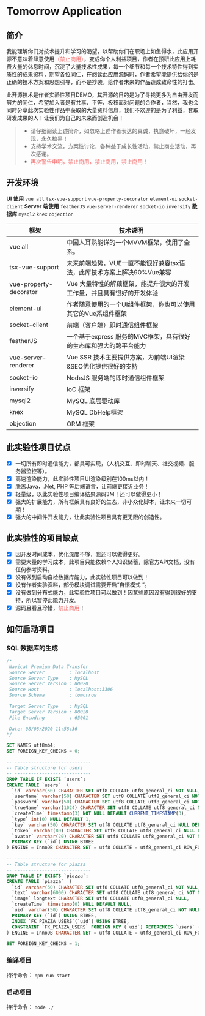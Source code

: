 ﻿# Tomorrow Application

## 简介

我能理解你们对技术提升和学习的渴望，以帮助你们在职场上如鱼得水，此应用开源不意味着肆意使用<font color="#F56C6C">（禁止商用）</font>，变成你个人利益项目，作者在预研此应用上耗费大量的休息时间，沉淀了大量技术性成果，每一个细节和每一个技术特性得到实质性的成果资料，期望各位同仁，在阅读此应用源码时，作者希望能提供给你的是正确的技术方案和思想引导，而不是抄袭，给作者未来的作品造成致命性的打击。

此开源技术是作者实验性项目DEMO，其开源的目的是为了寻找更多为自由开发而努力的同仁，希望加入者是有共享、平等、极积面对问题的合作者，当然，我也会同时分享此次实验性作品中获取的大量资料信息，我们不欢迎的是为了利益，套取研发成果的人！让我们为自己的未来而创造机会！

>  * 请仔细阅读上述简介，如忽略上述作者表达的真诚，执意破坏，一经发现，永久拉黑！
>  * 支持学术交流，方案性讨论，各种益于成长性活动，禁止商业活动，再次感谢。
>  * <font color="#F56C6C">再次警告申明，禁止商用，禁止商用，禁止商用！</font>

## 开发环境
**UI 使用**
`vue all` `tsx-vue-support` `vue-property-decorator` `element-ui` `socket-client`
**Server 端使用**
`featherJS` `vue-server-renderer` `socket-io` `inversify`
**数据库**
`mysql2` `knex` `objection`

框架                    | 技术说明
-----------------------|------------------------------------------------------------------
vue all                | 中国人耳熟能详的一个MVVM框架，使用了全系。
tsx-vue-support        | 未来前端趋势，VUE一直不能很好兼容tsx语法，此库技术方案上解决90%Vue兼容
vue-property-decorator | Vue 大量特性的解藕框架，能提升很大的开发工作量，并且具有很好的开发体验
element-ui             | 作者随意使用的一个UI组件框架，你也可以使用其它的Vue系组件框架
socket-client          | 前端（客户端）即时通信组件框架
featherJS              | 一个基于express 服务的MVC框架，具有很好的生态库和强大的跨平台能力
vue-server-renderer    | Vue SSR 技术主要提供方案，为前端UI渲染&SEO优化提供很好的支持
socket-io              | NodeJS 服务端的即时通信组件框架
inversify              | IoC 框架
mysql2                 | MySQL 底层驱动库
knex                   | MySQL DbHelp框架
objection              | ORM 框架

## 此实验性项目优点
- [x] 一切所有即时通信能力，都具可实现，（人机交互、即时聊天、社交视频、服务器监控等）。
- [x] 高速渲染能力，此实验性项目UI渲染级别在100ms以内！
- [x] 脱离Java，.Net,  PHP 等后端语言，让前端更接近业务！
- [x] 轻量级，以此实验性项目编译结果源码3M！还可以做得更小！
- [x] 强大的扩展能力，所有框架具有良好的生态，非小众化脚本，让未来一切可期！
- [x] 强大的中间件开发能力，让此实验性项目具有更无限的创造性。

## 此实验性的项目缺点
- [x] 因开发时间成本，优化深度不够，我还可以做得更好。
- [x] 需要大量的学习成本，此项目只能依赖个人知识储蓄，除官方API文档，没有任何参考资料。
- [x] 没有做到启动自检数据库能力，此实验性项目可以做到！
- [x] 没有作者实验资料，部份模块调试需要开启“自悟模式 ”。
- [x] 没有做到分布式能力，此实验性项目可以做到！因某些原因没有得到很好的支持，所以暂停此能力开发。
- [x] 源码且看且珍惜，<font color="#F56C6C">禁止商用</font>！

## 如何启动项目
### SQL 数据库的生成
```sql
/*
 Navicat Premium Data Transfer
 Source Server         : localhost
 Source Server Type    : MySQL
 Source Server Version : 80020
 Source Host           : localhost:3306
 Source Schema         : tomorrow

 Target Server Type    : MySQL
 Target Server Version : 80020
 File Encoding         : 65001

 Date: 08/08/2020 11:58:36
*/

SET NAMES utf8mb4;
SET FOREIGN_KEY_CHECKS = 0;

-- ----------------------------
-- Table structure for users
-- ----------------------------
DROP TABLE IF EXISTS `users`;
CREATE TABLE `users`  (
  `id` varchar(50) CHARACTER SET utf8 COLLATE utf8_general_ci NOT NULL,
  `userName` varchar(50) CHARACTER SET utf8 COLLATE utf8_general_ci NOT NULL,
  `password` varchar(50) CHARACTER SET utf8 COLLATE utf8_general_ci NOT NULL,
  `trueName` varchar(1024) CHARACTER SET utf8 COLLATE utf8_general_ci NULL DEFAULT NULL,
  `createTime` timestamp(3) NOT NULL DEFAULT CURRENT_TIMESTAMP(3),
  `type` int(0) NULL DEFAULT 1,
  `key` varchar(50) CHARACTER SET utf8 COLLATE utf8_general_ci NULL DEFAULT NULL,
  `token` varchar(80) CHARACTER SET utf8 COLLATE utf8_general_ci NULL DEFAULT NULL,
  `avatar` varchar(20) CHARACTER SET utf8 COLLATE utf8_general_ci NOT NULL,
  PRIMARY KEY (`id`) USING BTREE
) ENGINE = InnoDB CHARACTER SET = utf8 COLLATE = utf8_general_ci ROW_FOMAT = Dynamic;

-- ----------------------------
-- Table structure for piazza
-- ----------------------------
DROP TABLE IF EXISTS `piazza`;
CREATE TABLE `piazza`  (
  `id` varchar(50) CHARACTER SET utf8 COLLATE utf8_general_ci NOT NULL,
  `text` varchar(6000) CHARACTER SET utf8 COLLATE utf8_general_ci NOT NULL,
  `image` longtext CHARACTER SET utf8 COLLATE utf8_general_ci NULL,
  `createTime` timestamp(0) NULL DEFAULT NULL,
  `uid` varchar(50) CHARACTER SET utf8 COLLATE utf8_general_ci NOT NULL,
  PRIMARY KEY (`id`) USING BTREE,
  INDEX `FK_PIAZZA_USERS`(`uid`) USING BTREE,
  CONSTRAINT `FK_PIAZZA_USERS` FOREIGN KEY (`uid`) REFERENCES `users` (`id`) ON DELETE RESTRICT ON UPDATE RESTRICT
) ENGINE = InnoDB CHARACTER SET = utf8 COLLATE = utf8_general_ci ROW_FORMAT = Dynamic;

SET FOREIGN_KEY_CHECKS = 1;
```

### 编译项目
持行命令： `npm run start`
### 启动项目
持行命令： `node ./`
